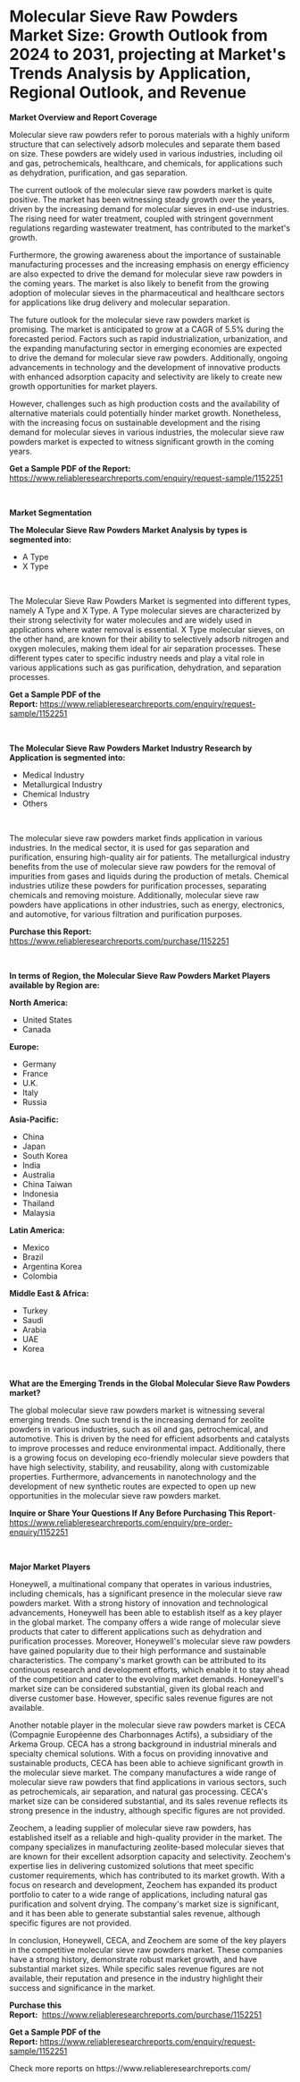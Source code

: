 <p><h1>Molecular Sieve Raw Powders Market Size: Growth Outlook from 2024 to 2031, projecting at Market's Trends Analysis by Application, Regional Outlook, and Revenue</h1></p><p><strong>Market Overview and Report Coverage</strong></p>
<p><p>Molecular sieve raw powders refer to porous materials with a highly uniform structure that can selectively adsorb molecules and separate them based on size. These powders are widely used in various industries, including oil and gas, petrochemicals, healthcare, and chemicals, for applications such as dehydration, purification, and gas separation.</p><p>The current outlook of the molecular sieve raw powders market is quite positive. The market has been witnessing steady growth over the years, driven by the increasing demand for molecular sieves in end-use industries. The rising need for water treatment, coupled with stringent government regulations regarding wastewater treatment, has contributed to the market's growth.</p><p>Furthermore, the growing awareness about the importance of sustainable manufacturing processes and the increasing emphasis on energy efficiency are also expected to drive the demand for molecular sieve raw powders in the coming years. The market is also likely to benefit from the growing adoption of molecular sieves in the pharmaceutical and healthcare sectors for applications like drug delivery and molecular separation.</p><p>The future outlook for the molecular sieve raw powders market is promising. The market is anticipated to grow at a CAGR of 5.5% during the forecasted period. Factors such as rapid industrialization, urbanization, and the expanding manufacturing sector in emerging economies are expected to drive the demand for molecular sieve raw powders. Additionally, ongoing advancements in technology and the development of innovative products with enhanced adsorption capacity and selectivity are likely to create new growth opportunities for market players.</p><p>However, challenges such as high production costs and the availability of alternative materials could potentially hinder market growth. Nonetheless, with the increasing focus on sustainable development and the rising demand for molecular sieves in various industries, the molecular sieve raw powders market is expected to witness significant growth in the coming years.</p></p>
<p><strong>Get a Sample PDF of the Report:</strong> <a href="https://www.reliableresearchreports.com/enquiry/request-sample/1152251">https://www.reliableresearchreports.com/enquiry/request-sample/1152251</a></p>
<p>&nbsp;</p>
<p><strong>Market Segmentation</strong></p>
<p><strong>The Molecular Sieve Raw Powders Market Analysis by types is segmented into:</strong></p>
<p><ul><li>A Type</li><li>X Type</li></ul></p>
<p>&nbsp;</p>
<p><p>The Molecular Sieve Raw Powders Market is segmented into different types, namely A Type and X Type. A Type molecular sieves are characterized by their strong selectivity for water molecules and are widely used in applications where water removal is essential. X Type molecular sieves, on the other hand, are known for their ability to selectively adsorb nitrogen and oxygen molecules, making them ideal for air separation processes. These different types cater to specific industry needs and play a vital role in various applications such as gas purification, dehydration, and separation processes.</p></p>
<p><strong>Get a Sample PDF of the Report:</strong>&nbsp;<a href="https://www.reliableresearchreports.com/enquiry/request-sample/1152251">https://www.reliableresearchreports.com/enquiry/request-sample/1152251</a></p>
<p>&nbsp;</p>
<p><strong>The Molecular Sieve Raw Powders Market Industry Research by Application is segmented into:</strong></p>
<p><ul><li>Medical Industry</li><li>Metallurgical Industry</li><li>Chemical Industry</li><li>Others</li></ul></p>
<p>&nbsp;</p>
<p><p>The molecular sieve raw powders market finds application in various industries. In the medical sector, it is used for gas separation and purification, ensuring high-quality air for patients. The metallurgical industry benefits from the use of molecular sieve raw powders for the removal of impurities from gases and liquids during the production of metals. Chemical industries utilize these powders for purification processes, separating chemicals and removing moisture. Additionally, molecular sieve raw powders have applications in other industries, such as energy, electronics, and automotive, for various filtration and purification purposes.</p></p>
<p><strong>Purchase this Report:</strong>&nbsp; <a href="https://www.reliableresearchreports.com/purchase/1152251">https://www.reliableresearchreports.com/purchase/1152251</a></p>
<p>&nbsp;</p>
<p><strong>In terms of Region, the Molecular Sieve Raw Powders Market Players available by Region are:</strong></p>
<p>
    <p> <strong> North America: </strong>
        <ul>
            <li>United States</li>
            <li>Canada</li>
        </ul>
        </p> 
    <p> <strong> Europe: </strong>
        <ul>
            <li>Germany</li>
            <li>France</li>
            <li>U.K.</li>
            <li>Italy</li>
            <li>Russia</li>
        </ul>
        </p> 
    <p> <strong> Asia-Pacific: </strong>
        <ul>
            <li>China</li>
            <li>Japan</li>
            <li>South Korea</li>
            <li>India</li>
            <li>Australia</li>
            <li>China Taiwan</li>
            <li>Indonesia</li>
            <li>Thailand</li>
            <li>Malaysia</li>
        </ul>
        </p> 
    <p> <strong> Latin America: </strong>
        <ul>
            <li>Mexico</li>
            <li>Brazil</li>
            <li>Argentina Korea</li>
            <li>Colombia</li>
        </ul>
        </p> 
    <p> <strong> Middle East & Africa: </strong>
        <ul>
            <li>Turkey</li>
            <li>Saudi</li>
            <li>Arabia</li>
            <li>UAE</li>
            <li>Korea</li>
        </ul>
    </p>
    </p>
<p>&nbsp;</p>
<p><strong>What are the Emerging Trends in the Global Molecular Sieve Raw Powders market?</strong></p>
<p><p>The global molecular sieve raw powders market is witnessing several emerging trends. One such trend is the increasing demand for zeolite powders in various industries, such as oil and gas, petrochemical, and automotive. This is driven by the need for efficient adsorbents and catalysts to improve processes and reduce environmental impact. Additionally, there is a growing focus on developing eco-friendly molecular sieve powders that have high selectivity, stability, and reusability, along with customizable properties. Furthermore, advancements in nanotechnology and the development of new synthetic routes are expected to open up new opportunities in the molecular sieve raw powders market.</p></p>
<p><strong>Inquire or Share Your Questions If Any Before Purchasing This Report</strong>- <a href="https://www.reliableresearchreports.com/enquiry/pre-order-enquiry/1152251">https://www.reliableresearchreports.com/enquiry/pre-order-enquiry/1152251</a></p>
<p>&nbsp;</p>
<p><strong>Major Market Players</strong></p>
<p><p>Honeywell, a multinational company that operates in various industries, including chemicals, has a significant presence in the molecular sieve raw powders market. With a strong history of innovation and technological advancements, Honeywell has been able to establish itself as a key player in the global market. The company offers a wide range of molecular sieve products that cater to different applications such as dehydration and purification processes. Moreover, Honeywell's molecular sieve raw powders have gained popularity due to their high performance and sustainable characteristics. The company's market growth can be attributed to its continuous research and development efforts, which enable it to stay ahead of the competition and cater to the evolving market demands. Honeywell's market size can be considered substantial, given its global reach and diverse customer base. However, specific sales revenue figures are not available.</p><p>Another notable player in the molecular sieve raw powders market is CECA (Compagnie Européenne des Charbonnages Actifs), a subsidiary of the Arkema Group. CECA has a strong background in industrial minerals and specialty chemical solutions. With a focus on providing innovative and sustainable products, CECA has been able to achieve significant growth in the molecular sieve market. The company manufactures a wide range of molecular sieve raw powders that find applications in various sectors, such as petrochemicals, air separation, and natural gas processing. CECA's market size can be considered substantial, and its sales revenue reflects its strong presence in the industry, although specific figures are not provided.</p><p>Zeochem, a leading supplier of molecular sieve raw powders, has established itself as a reliable and high-quality provider in the market. The company specializes in manufacturing zeolite-based molecular sieves that are known for their excellent adsorption capacity and selectivity. Zeochem's expertise lies in delivering customized solutions that meet specific customer requirements, which has contributed to its market growth. With a focus on research and development, Zeochem has expanded its product portfolio to cater to a wide range of applications, including natural gas purification and solvent drying. The company's market size is significant, and it has been able to generate substantial sales revenue, although specific figures are not provided.</p><p>In conclusion, Honeywell, CECA, and Zeochem are some of the key players in the competitive molecular sieve raw powders market. These companies have a strong history, demonstrate robust market growth, and have substantial market sizes. While specific sales revenue figures are not available, their reputation and presence in the industry highlight their success and significance in the market.</p></p>
<p><strong>Purchase this Report:</strong>&nbsp;&nbsp;<a href="https://www.reliableresearchreports.com/purchase/1152251">https://www.reliableresearchreports.com/purchase/1152251</a></p>
<p></p>
<p><strong>Get a Sample PDF of the Report:</strong>&nbsp;<a href="https://www.reliableresearchreports.com/enquiry/request-sample/1152251">https://www.reliableresearchreports.com/enquiry/request-sample/1152251</a></p>
<p>Check more reports on https://www.reliableresearchreports.com/</p>